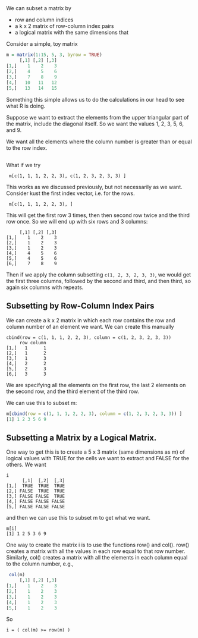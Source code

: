 ##


We can subset a matrix by
+ row and column indices
+ a k x 2 matrix of row-column index pairs
+ a logical matrix with the same dimensions that 



Consider a simple, toy matrix 
```r
m = matrix(1:15, 5, 3, byrow = TRUE)
     [,1] [,2] [,3]
[1,]    1    2    3
[2,]    4    5    6
[3,]    7    8    9
[4,]   10   11   12
[5,]   13   14   15
```
Something this simple allows us to do the calculations in our head to see what R
is doing.

Suppose we want to extract the elements from the upper triangular part of the matrix,
include the diagonal itself.
So we want the values 1, 2, 3, 5, 6, and 9.

We want all the elements where the column number is greater
than or equal to the row index.


## 

What if we try
```
 m[c(1, 1, 1, 2, 2, 3), c(1, 2, 3, 2, 3, 3) ]
```
This works as we discussed previously, but not necessarily as we want.
Consider kust the first index vector, i.e. for the rows.
```
 m[c(1, 1, 1, 2, 2, 3), ]
```
This will get the first row 3 times, then then second row twice and the third row once.
So we will end up with six rows and 3 columns:
```
     [,1] [,2] [,3]
[1,]    1    2    3
[2,]    1    2    3
[3,]    1    2    3
[4,]    4    5    6
[5,]    4    5    6
[6,]    7    8    9
```
Then if we apply the column subsetting `c(1, 2, 3, 2, 3, 3)`,
we would get the first three columns, followed by the second and third, and then third, so again
six columns with repeats.



## Subsetting by Row-Column Index Pairs

We can create a k x 2 matrix in which each row 
contains the row and column number of an element we want.
We can create this manually
```
cbind(row = c(1, 1, 1, 2, 2, 3), column = c(1, 2, 3, 2, 3, 3)) 
     row column
[1,]   1      1
[2,]   1      2
[3,]   1      3
[4,]   2      2
[5,]   2      3
[6,]   3      3
```
We are specifying all the elements on the first row, the last 2 elements on the second row,
and the third element of the third row.

We can use this to subset m:
```r
m[cbind(row = c(1, 1, 1, 2, 2, 3), column = c(1, 2, 3, 2, 3, 3)) ]
[1] 1 2 3 5 6 9
```


 


## Subsetting a Matrix by a Logical Matrix.
One way to get this is to create a 5 x 3 matrix (same dimensions as m)
of logical values with TRUE for the cells we want to extract and
FALSE for the others.
We want
```
i
      [,1]  [,2]  [,3]
[1,]  TRUE  TRUE  TRUE
[2,] FALSE  TRUE  TRUE
[3,] FALSE FALSE  TRUE
[4,] FALSE FALSE FALSE
[5,] FALSE FALSE FALSE
```
and then we can use this to subset m to get what we want.
```
m[i]
[1] 1 2 5 3 6 9
```

One way to create the matrix i is  to use the functions row() and col().
row() creates a matrix with all the values in each row equal to that row number.
Similarly, col() creates a matrix with all the elements in each column equal to the column number,
e.g.,
```r
 col(m)
     [,1] [,2] [,3]
[1,]    1    2    3
[2,]    1    2    3
[3,]    1    2    3
[4,]    1    2    3
[5,]    1    2    3
```

So
```
i = ( col(m) >= row(m) )
```






